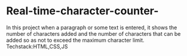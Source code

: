 # Real-time-character-counter-
In this project when a paragraph or some text is entered, it shows the number of characters added and the number of characters that can be added so as not to exceed the maximum character limit. Techstack:HTML,CSS,JS
